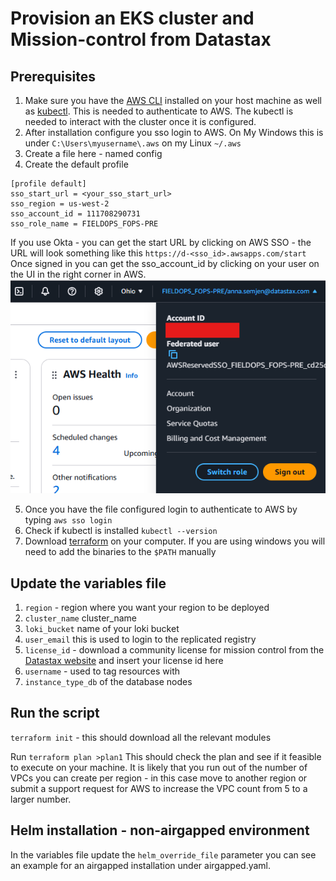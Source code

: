 # Provision an EKS cluster and Mission-control from Datastax

## Prerequisites
1. Make sure you have the [AWS CLI](https://aws.amazon.com/cli/) installed on your host machine as well as [kubectl](https://kubernetes.io/docs/tasks/tools/). This is needed to authenticate to AWS. The kubectl is needed to interact with the cluster once it is configured.  
2. After installation configure you sso login to AWS. On My Windows this is under `C:\Users\myusername\.aws` on my Linux `~/.aws`
3. Create a file here - named config
4. Create the default profile
```
[profile default]
sso_start_url = <your_sso_start_url>
sso_region = us-west-2
sso_account_id = 111708290731
sso_role_name = FIELDOPS_FOPS-PRE
```
If you use Okta - you can get the start URL by clicking on AWS SSO - the URL will look something like this `https://d-<sso_id>.awsapps.com/start`
Once signed in you can get the sso_account_id by clicking on your user on the UI in the right corner in AWS. 
![alt text](image.png)

5. Once you have the file configured login to authenticate to AWS by typing `aws sso login`
6. Check if kubectl is installed `kubectl --version`
7. Download [terraform](https://developer.hashicorp.com/terraform/install) on your computer. If you are using windows you will need to add the binaries to the `$PATH` manually


## Update the variables file
1. `region` - region where you want your region to be deployed
2. `cluster_name` cluster_name 
3. `loki_bucket` name of your loki bucket
4. `user_email`  this is used to login to the replicated registry
5. `license_id` - download a community license for mission control from the [Datastax website](https://www.datastax.com/products/mission-control/download?_gl=1*zl7p5s*_gcl_aw*R0NMLjE3MzA4ODQ1ODkuQ2p3S0NBaUF4S3k1QmhCYkVpd0FZaVctLTcwRC1qazFSWWJjdkhjbWprRDZTd05kSnc0ZU5FcG9nRUZaVUNEc1MtRTIxUHplWWVDWXVCb0NSZVlRQXZEX0J3RQ..*_gcl_au*MjQ2MTU1NzczLjE3MzE4NjU0NzQuMzc1MTExMTg2LjE3MzMzMTAzODAuMTczMzMxMDM4MA..) and insert your license id here
6. `username` - used to tag resources with
7. `instance_type_db` of the database nodes

## Run the script
`terraform init` - this should download all the relevant modules

Run
`terraform plan >plan1`
This should check the plan and see if it feasible to execute on your machine. It is likely that you run out of the number of VPCs you can create per region - in this case move to another region or submit a support request for AWS to increase the VPC count from 5 to a larger number. 

## Helm installation - non-airgapped environment
In the variables file update the `helm_override_file` parameter you can see an example for an airgapped installation under airgapped.yaml. 


